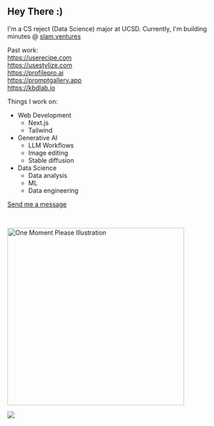 ## Hey There :)

I'm a CS reject (Data Science) major at UCSD. Currently, I'm building minutes @ [slam.ventures](https://slam.ventures) 

Past work:  
https://userecipe.com  
https://usestylize.com  
https://profilepro.ai  
https://promptgallery.app  
https://kbdlab.io

Things I work on:
* Web Development
  - Next.js
  - Tailwind
* Generative AI
  - LLM Workflows
  - Image editing
  - Stable diffusion
* Data Science
  - Data analysis
  - ML
  - Data engineering
 
[Send me a message](https://dm.new/schmitz)

&nbsp;

<img src= "https://i.ibb.co/Fg69BmD/one-moment-please-by-khotsodube-deaqehe.gif" alt= "One Moment Please Illustration" width = "400" >

![](https://komarev.com/ghpvc/?username=SchmitzAndrew)
